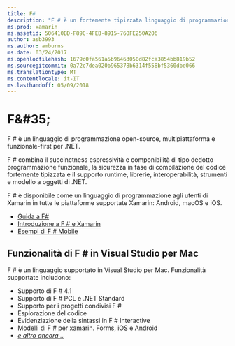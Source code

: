 ```yaml
---
title: F#
description: "F # è un fortemente tipizzata linguaggio di programmazione funzionale progettato per l'esecuzione su .NET"
ms.prod: xamarin
ms.assetid: 506410BD-F89C-4FEB-8915-760FE250A206
author: asb3993
ms.author: amburns
ms.date: 03/24/2017
ms.openlocfilehash: 1679c0fa561a5b96463050d82fca3854bb819b52
ms.sourcegitcommit: 0a72c7dea020b965378b6314f558bf5360dbd066
ms.translationtype: MT
ms.contentlocale: it-IT
ms.lasthandoff: 05/09/2018
---
```

# <a name="f35"></a>F&AMP;#35;

F # è un linguaggio di programmazione open-source, multipiattaforma e funzionale-first per .NET.

F # combina il succinctness espressività e componibilità di tipo dedotto programmazione funzionale, la sicurezza in fase di compilazione del codice fortemente tipizzata e il supporto runtime, librerie, interoperabilità, strumenti e modello a oggetti di .NET.

F # è disponibile come un linguaggio di programmazione agli utenti di Xamarin in tutte le piattaforme supportate Xamarin: Android, macOS e iOS.

- [Guida a F#](https://docs.microsoft.com/dotnet/fsharp/)
- [Introduzione a F # e Xamarin](overview.md)
- [Esempi di F # Mobile](samples.md)

## <a name="f-features-in-visual-studio-for-mac"></a>Funzionalità di F # in Visual Studio per Mac

F # è un linguaggio supportato in Visual Studio per Mac. Funzionalità supportate includono:

- Supporto di F # 4.1
- Supporto di F # PCL e .NET Standard
- Supporto per i progetti condivisi F #
- Esplorazione del codice
- Evidenziazione della sintassi in F # Interactive
- Modelli di F # per xamarin. Forms, iOS e Android
- [*e altro ancora...*](https://developer.xamarin.com/releases/studio/xamarin.studio_6.0/xamarin.studio_6.0/#F_Enhancements)
